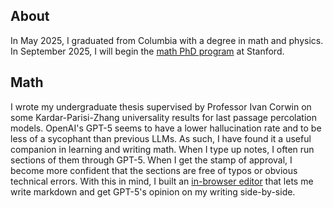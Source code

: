 ## About
In May 2025, I graduated from Columbia with a degree in math and physics. In September 2025, I will begin the [math PhD program](https://mathematics.stanford.edu/academics/graduate-students/phd-program) at Stanford. 

## Math
I wrote my undergraduate thesis supervised by Professor Ivan Corwin on some Kardar-Parisi-Zhang universality results for last passage percolation models. OpenAI's GPT-5 seems to have a lower hallucination rate and to be less of a sycophant than previous LLMs. As such, I have found it a useful companion in learning and writing math. When I type up notes, I often run sections of them through GPT-5. When I get the stamp of approval, I become more confident that the sections are free of typos or obvious technical errors. With this in mind, I built an [in-browser editor](gttps://www.jameshstephens.net/editor) that lets me write markdown and get GPT-5's opinion on my writing side-by-side. 

